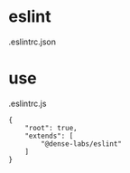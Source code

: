 # eslint

.eslintrc.json

# use

.eslintrc.js
```
{
	"root": true,
	"extends": [
		"@dense-labs/eslint"
	]
}

```
